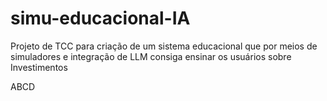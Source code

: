 # simu-educacional-IA

Projeto de TCC para criação de um sistema educacional que por meios de simuladores e integração de LLM consiga ensinar os usuários sobre Investimentos


ABCD